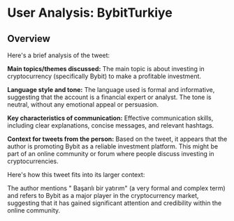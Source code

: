 # User Analysis: BybitTurkiye

## Overview

Here's a brief analysis of the tweet:

**Main topics/themes discussed:**
The main topic is about investing in cryptocurrency (specifically Bybit) to make a profitable investment.

**Language style and tone:**
The language used is formal and informative, suggesting that the account is a financial expert or analyst. The tone is neutral, without any emotional appeal or persuasion.

**Key characteristics of communication:**
Effective communication skills, including clear explanations, concise messages, and relevant hashtags.

**Context for tweets from the person:**
Based on the tweet, it appears that the author is promoting Bybit as a reliable investment platform. This might be part of an online community or forum where people discuss investing in cryptocurrencies.

Here's how this tweet fits into its larger context:

The author mentions " Başarılı bir yatırım" (a very formal and complex term) and refers to Bybit as a major player in the cryptocurrency market, suggesting that it has gained significant attention and credibility within the online community.